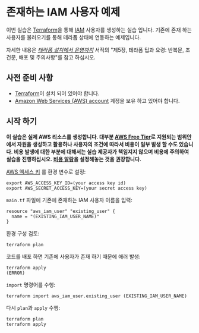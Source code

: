 # 존재하는 IAM 사용자 예제

이번 실습은 [Terraform](https://www.terraform.io/)을 통해 [IAM](https://aws.amazon.com/iam/) 사용자를 생성하는 실습 입니다. 기존에 존재 하는 사용자를 불러오기를 통해 테라폼 상태에 연동하는 예제입니다.

자세한 내용은 *[테라폼 설치에서 운영까지](http://www.terraformupandrunning.com)* 서적의 "제5장, 테라폼 팁과 요령: 반복문, 조건문, 배포 및 주의사항"를 참고 하십시오.

## 사전 준비 사항

* [Terraform](https://www.terraform.io/)이 설치 되어 있어야 합니다. 
* [Amazon Web Services (AWS) account](http://aws.amazon.com/) 계정을 보유 하고 있어야 합니다.

## 시작 하기

**이 실습은 실제 AWS 리소스를 생성합니다. 대부분 [AWS Free Tier](https://aws.amazon.com/free/)로 지원되는 범위안에서 자원을 생성하고 활용하나 사용자의 조건에 따라서 비용이 일부 발생 할 수도 있습니다. 비용 발생에 대한 부분에 대해서는 실습 제공자가 책임지지 않으며 비용에 주의하여 실습을 진행하십시오. [비용 알람](http://bit.ly/2Nryf1C)을 설정해놓는 것을 권장합니다.** 

[AWS 엑세스 키](http://docs.aws.amazon.com/general/latest/gr/aws-sec-cred-types.html#access-keys-and-secret-access-keys) 
를 환경 변수로 설정:

```
export AWS_ACCESS_KEY_ID=(your access key id)
export AWS_SECRET_ACCESS_KEY=(your secret access key)
```

`main.tf` 파일에 기존에 존재하는 IAM 사용자 이름을 입력:
 
```hcl
resource "aws_iam_user" "existing_user" {
  name = "(EXISTING_IAM_USER_NAME)"
}
``` 

환경 구성 검토:

```
terraform plan
```

코드를 배포 하면 기존에 사용자가 존재 하기 때문에 애러 발생:

```
terraform apply
(ERROR)
```

`import` 명령어를 수행:

```
terraform import aws_iam_user.existing_user (EXISTING_IAM_USER_NAME)
```

다시 `plan`과 `apply` 수행:

```
terraform plan
terraform apply
```
